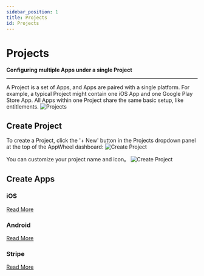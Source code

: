 ```yaml
---
sidebar_position: 1
title: Projects
id: Projects
---
```


# Projects

**Configuring multiple Apps under a single Project**

---

A Project is a set of Apps, and Apps are paired with a single platform. For example, a typical Project might contain one iOS App and one Google Play Store App. All Apps within one Project share the same basic setup, like entitlements.
![Projects](/img/tutorial/projects.png)

## Create Project

To create a Project, click the '+ New' button in the Projects dropdown panel at the top of the AppWheel dashboard:
![Create Project](/img/tutorial/create_project.png)

You can customize your project name and icon。
![Create Project](/img/tutorial/create_project_02.png)

## Create Apps

### iOS

[Read More](/#ios-integration)

### Android

[Read More](/#android-integration)

### Stripe

[Read More](/stripe)

